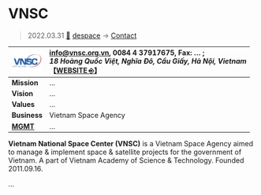 # VNSC
> 2022.03.31 [🚀](../../index/index.md) [despace](../index.md) → [Contact](../contact.md)

|[![](../f/contact/v/vnsc_logo1_thumb.webp)](../f/contact/v/vnsc_logo1.webp)|<info@vnsc.org.vn>, 0084 4 37917675, Fax: … ;<br> *18 Hoàng Quốc Việt, Nghĩa Đô, Cầu Giấy, Hà Nội, Vietnam*<br> 【[WEBSITE ⎆](https://vnsc.org.vn/en/)】|
|:--|:--|
|**Mission**|…|
|**Vision**|…|
|**Values**|…|
|**Business**|Vietnam Space Agency|
|**[MGMT](../mgmt.md)**|…|

**Vietnam National Space Center (VNSC)** is a Vietnam Space Agency aimed to manage & implement space & satellite projects for the government of Vietnam. A part of Vietnam Academy of Science & Technology. Founded 2011.09.16.

<p style="page-break-after:always"> </p>

…
